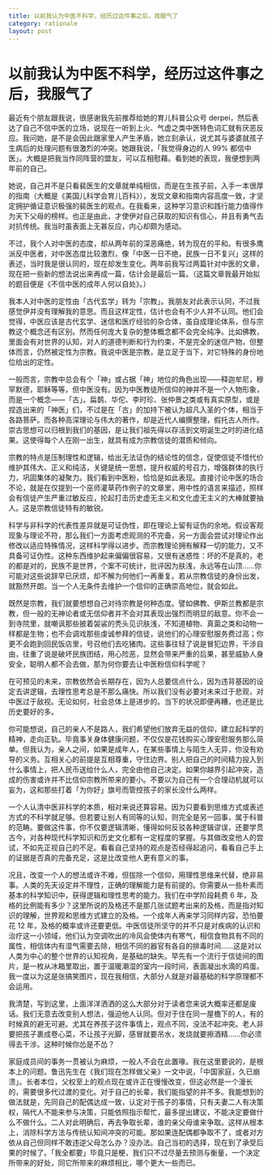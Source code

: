 ```yaml
---
title: 以前我认为中医不科学，经历过这件事之后，我服气了
category: rationale
layout: post
---
```


# 以前我认为中医不科学，经历过这件事之后，我服气了

最近有个朋友跟我说，很感谢我先前推荐给她的育儿科普公众号 derpei，然后表达了自己不信中医的立场，说现在一听到上火、气虚之类中医特色词汇就有厌恶反应。我问她，是不是会因此跟家里人产生矛盾，她立刻承认，说尤其与婆婆就孩子生病后的处理问题有很激烈的冲突。她跟我说，「我觉得身边的人 99% 都信中医」。大概是把我当作同阵营的盟友，可以互相慰藉。看到她的表现，我便想到两年前的自己。

她说，自己并不是只看裴医生的文章就单纯相信，而是在生孩子前，入手一本很厚的指南（大概是《美国儿科学会育儿百科》），发现文章和指南内容高度一致，才坚定拥护循证意识极强的裴医生的观点。在我看来，这种学习意识和践行能力值得作为天下父母的榜样。也正是由此，才使伊对自己获取的知识有信心，并且有勇气去对抗传统。我当时虽表面上无甚反应，内心却颇为感动。

不过，我个人对中医的态度，却从两年前的深恶痛绝，转为现在的平和。有很多鹰派反中医者，对中医态度比较激烈，像「中医一日不绝，民族一日不复兴」这样的表述，当时我是很认同的，现在却发生变化。两年前我写过两篇针对中医的文章，现在把一些新的想法说出来再成一篇，估计会是最后一篇。（这篇文章我最开始拟的题目便是《不信中医的成年人何以自处》。）

我本人对中医的定性由「古代玄学」转为「宗教」。我朋友对此表示认同，不过我感觉伊并没有理解我的意思。而且这样定性，估计也会有不少人并不认同。他们会觉得，中医应该是古代玄学、迷信和医疗经验的杂合体，虽自成理论体系，但与宗教这个概念还有区别。然而任何庞大复杂的整体概念都不会完全纯净。比如佛教，里面会有对世界的认知，对人的道德判断和行为约束，不是完全的迷信产物，但整体而言，仍然被定性为宗教。我说中医是宗教，是立足于当下，对它特殊的身份地位给出的定性。

一般而言，宗教中总会有个「神」或占据「神」地位的角色出现——释迦牟尼，穆罕默德，耶稣等等，但中医没有。因为中医教徒所信仰的神并不是一个人物形象，而是一个概念——「古」。扁鹊、华佗、李时珍、张仲景之类或有真实原型，或是捏造出来的「神医」们，不过是在「古」的加持下被认为超凡入圣的个体，相当于各路菩萨。而各种高深理论与伟大的著作，却是近代人编撰整理，假托古人所作。崇古思想可以归根到我们的基因，是让我们祖先得以存活到文明诞生之时的进化结果。这使得每个人在刚一出生，就具有成为宗教信徒的潜质和倾向。

宗教的特点是压制理性和逻辑，给出无法证伪的结论性的信念，促使信徒不惜代价维护其伟大、正义和纯洁，关键是统一思想，提升权威的号召力，增强群体的执行力，巩固集体的凝聚力。我们看到中医粉，恰恰是如此表现。直接讨论中医的场合不论，就是在仅提到一个巫师灌草药作例子的文章里，用中性的语言来描述，照样会有信徒产生严重过敏反应，抡起打击历史虚无主义和文化虚无主义的大棒就要抽人。这是宗教信徒特有的敏锐。

科学与非科学的代表性差异就是可证伪性，即在理论上留有证伪的余地。假设客观现象与理论不符，那么我们一方面考虑观测的不完备，另一方面会尝试对理论作出修改以适应特殊情况，这样科学得以进步。而宗教理论拥有解释一切的能力，又不具备可证伪性。这种东西维护起来偏偏很容易，又很有迷惑性：坏的不是真的，老的都是对的，民族不是世界，个案不可统计，批评因为肤浅，永远等在山顶……你可能对这些说辞早已厌烦，却不解为何他们一再重复。若从宗教信徒的身份出发，就豁然开朗。当一个人无条件去维护一个信仰的正确崇高地位，就会如此。

既然是宗教，我们就要想想自己对待宗教是何种态度。譬如佛教、伊斯兰教都是宗教，但一般的无神论者或无信仰者并不会对其表现出强烈而明显的敌意。你不会一到寺院里，就嘲讽那些披着袈裟的秃头见识肤浅，不知道植物、真菌之类和动物一样都是生物；也不会调戏那些虔诚参拜的信徒，说他们的心理安慰服务费过高；你更不会跑到回民饭店里，号召他们去吃猪肉。这些事往轻了说是冒犯边界，干涉自由，往重了说是破坏民族团结，用心险恶，显然会带来严重的后果，甚至威胁人身安全，聪明人都不会去做，那为何你要去让中医粉信仰科学呢？

在可预见的未来，宗教依然会长期存在，因为人总要信点什么，因为违背基因的设定去讲逻辑，去理性思考总是不那么痛快。所以我们没有必要对未来过于悲观，对中医过于敌视。无论如何，社会总体上是进步的。当下的状况即便再糟，也还是比历史要好的多。

你可能想说，自己的亲人不是路人，我们希望他们放弃无益的信仰，建立起科学的精神，走向正轨。毕竟事关身体健康问题，不仅仅是花钱购买心理安慰服务那么简单。但我认为，亲人之间，如果是成年人，在某些事情上与陌生人无异，你没有劝导的义务。互相关心的前提是互相尊重，守住边界。别人把自己的时间精力投入到什么事情上，把人民币送给什么人，完全由他自己决定。如果你越界引起冲突，造成的伤害或许并不比信仰宗教所带来的要小。不要以为自己有一个合理动机就可以妄为，这和那些打着「为你好」旗号而管控孩子的家长没什么两样。

一个人认清中医非科学的本质，相对来说还算容易。因为只要看到思维方式或表述方式的不科学就足够。但若要让别人有同等的认知，则完全是另一回事，属于科普的范畴。要做这件事，你不仅要逻辑清晰，懂得如何反驳各种逻辑谬误，还要学贯古今，对各种现代科学知识和历史文化都有一定程度的掌握。与其做改变他人的尝试，不如先正视自己的不足。看看自己坚持的观点是否经得起追问，看看自己手上的证据是否真的完备充足，这是比改变他人更有意义的事。

况且，改变一个人的想法或许不难，但拔除一个信仰，用理性思维来代替，绝非易事。人类的先天设定并不理性，正确的理解能力是有前提的。你需要从一些朴素而基本的科学知识中，获得逻辑和理性思考的能力。我们在中学阶段耗费 6 年，及格的比例能有多少？这里所说的及格还不是那几张试题考出来的及格，而是指对知识的理解，世界观和思维方式建立的及格。一个成年人再来学习同样内容，恐怕要花 12 年，及格的概率或许还要更低。中医信徒所坚守的并不只是对疾病的认识和治疗这一小领域，他们认为空调吹出的冷风会使体内有寒气，相信食物具有不同的属性，相信体内有湿气需要去除，相信不同的器官有各自的排毒时间……这是对以人类为中心的整个世界的认知视角，是基础的缺失。早先有一个流行于信徒间的图片，是一枚从冰箱里取出，置于温暖潮湿的室内一段时间，表面凝出水滴的鸡蛋。我一度以为这是张搞笑图片，现在我相信，大部分人就是对最基础的科学原理都不会运用。

我清楚，写到这里，上面洋洋洒洒的这么大部分对于读者您来说大概率还都是废话。我们无意去改变别人想法，强迫他人认同。但对于住在同一屋檐下的人，有的时候真的避无可避。尤其在养孩子这件事情上，观点不同，没法不起冲突。老人非要把孩子裹成卷心菜，不让孩子光脚，感冒就要吊水，发烧就要擦酒精……你必须得去干涉。这种时候你怂是不怂？

家庭成员间的事务一贯被认为麻烦，一般人不会在此置喙。我在这里要说的，是根本上的问题。鲁迅先生在《我们现在怎样做父亲》一文中说，「中国家庭，久已崩溃」。长者本位，父权至上的观点现在或许正在慢慢改变，但这必然是一个漫长的，需要很多代过渡的变化。对于自己的长辈，我们能指望的并不多。我能想到的做法就是，先同自己的配偶达成一致，认定对于孩子的事情，只有夫妻二人有决策权，隔代人不能来参与决策，只能依照指示帮忙，最多提出建议，不能决定要做什么不做什么。二人对此明确后，再去争取长辈，谁的亲父母谁来争取。这样从根本上，消除科学方法与传统认知间冲突的可能。那如果连配偶都争取不了，或者对方依从自己但同样不敢违逆父母怎么办？没办法。自己当初的选择，现在到了承受后果的时候了。「我全都要」毕竟只是梗，我们只不过尽量去预测与衡量，一个决定所带来的好处，同它所带来的麻烦相比，哪个更大一些而已。

